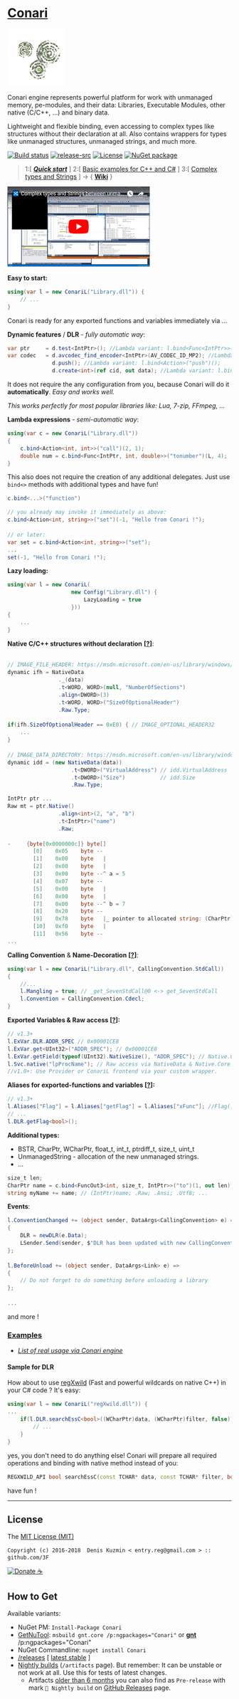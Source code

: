 # [Conari](https://github.com/3F/Conari)

[![](https://raw.githubusercontent.com/3F/Conari/master/Conari/Resources/Conari_v1.png)](https://github.com/3F/Conari)

Conari engine represents powerful platform for work with unmanaged memory, pe-modules, and their data: Libraries, Executable Modules, other native (C/C++, ...) and binary data.

Lightweight and flexible binding, even accessing to complex types like structures without their declaration at all. Also contains wrappers for types like unmanaged structures, unmanaged strings, and much more.

[![Build status](https://ci.appveyor.com/api/projects/status/qc1d3ofsso8fd67t/branch/master?svg=true)](https://ci.appveyor.com/project/3Fs/conari/branch/master)
[![release-src](https://img.shields.io/github/release/3F/Conari.svg)](https://github.com/3F/Conari/releases/latest)
[![License](https://img.shields.io/badge/License-MIT-74A5C2.svg)](https://github.com/3F/Conari/blob/master/LICENSE)
[![NuGet package](https://img.shields.io/nuget/v/Conari.svg)](https://www.nuget.org/packages/Conari/) 


> 1:[ ***[Quick start](https://github.com/3F/Conari/wiki/Quick-start)*** ] 2:[ [Basic examples for C++ and C#](https://www.youtube.com/watch?v=9Hyg3_WE9Ks) ] 3:[ [Complex types and Strings](https://www.youtube.com/watch?v=QXMj9-8XJnY) ]
> -> { **[Wiki](https://github.com/3F/Conari/wiki)** }


[![](https://raw.githubusercontent.com/3F/Conari/master/Conari/Resources/screencast_Complex_types.jpg)](https://www.youtube.com/watch?v=QXMj9-8XJnY)


**Easy to start:**

```csharp
using(var l = new ConariL("Library.dll")) {
    // ...
}
```

Conari is ready for any exported functions and variables immediately via ...

**Dynamic features** / **DLR** - *fully automatic way*:

```csharp
var ptr     = d.test<IntPtr>(); //Lambda variant: l.bind<Func<IntPtr>>("test")();
var codec   = d.avcodec_find_encoder<IntPtr>(AV_CODEC_ID_MP2); //Lambda variant: l.bind<Func<ulong, IntPtr>>("avcodec_find_encoder")(AV_CODEC_ID_MP2);
              d.push(); //Lambda variant: l.bind<Action>("push")();
              d.create<int>(ref cid, out data); //Lambda variant: l.bind<MyFunc<Guid, object>>("create")(ref cid, out data);
```

It does not require the any configuration from you, because Conari will do it **automatically**. *Easy and works well.*

*This works perfectly for most popular libraries like: Lua, 7-zip, FFmpeg, ...*

**Lambda expressions** - *semi-automatic way*:

```csharp
using(var c = new ConariL("Library.dll"))
{
    c.bind<Action<int, int>>("call")(2, 1); 
    double num = c.bind<Func<IntPtr, int, double>>("tonumber")(L, 4);
}
```

This also does not require the creation of any additional delegates. Just use `bind<>` methods with additional types and have fun!

```csharp
c.bind<...>("function")
```

```csharp
// you already may invoke it immediately as above:
c.bind<Action<int, string>>("set")(-1, "Hello from Conari !");

// or later:
var set = c.bind<Action<int, string>>("set");
...
set(-1, "Hello from Conari !");
```

**Lazy loading:**

```csharp
using(var l = new ConariL(
                    new Config("Library.dll") {
                        LazyLoading = true
                    }))
{
    ...
}
```

**Native C/C++ structures without declaration** **[[?](https://github.com/3F/Conari/issues/2)]**:

```csharp

// IMAGE_FILE_HEADER: https://msdn.microsoft.com/en-us/library/windows/desktop/ms680313.aspx
dynamic ifh = NativeData
                ._(data)
                .t<WORD, WORD>(null, "NumberOfSections")
                .align<DWORD>(3)
                .t<WORD, WORD>("SizeOfOptionalHeader")
                .Raw.Type;
                
if(ifh.SizeOfOptionalHeader == 0xE0) { // IMAGE_OPTIONAL_HEADER32
    ... 
}

// IMAGE_DATA_DIRECTORY: https://msdn.microsoft.com/en-us/library/windows/desktop/ms680305.aspx
dynamic idd = (new NativeData(data))
                    .t<DWORD>("VirtualAddress") // idd.VirtualAddress
                    .t<DWORD>("Size")           // idd.Size
                    .Raw.Type;
```

```csharp
IntPtr ptr ...
Raw mt = ptr.Native()
                .align<int>(2, "a", "b")
                .t<IntPtr>("name")
                .Raw;
            
-     {byte[0x0000000c]} byte[]
        [0]    0x05    byte --
        [1]    0x00    byte   |
        [2]    0x00    byte   |
        [3]    0x00    byte --^ a = 5
        [4]    0x07    byte --
        [5]    0x00    byte   |
        [6]    0x00    byte   |
        [7]    0x00    byte --^ b = 7
        [8]    0x20    byte --
        [9]    0x78    byte   |_ pointer to allocated string: (CharPtr)name
        [10]   0xf0    byte   |
        [11]   0x56    byte --
...
```

**Calling Convention** & **Name-Decoration** **[[?](https://github.com/3F/Conari/issues/3)]**:

```csharp
using(var l = new ConariL("Library.dll", CallingConvention.StdCall))
{
    //...
    l.Mangling = true; // _get_SevenStdCall@0 <-> get_SevenStdCall
    l.Convention = CallingConvention.Cdecl;
}
```

**Exported Variables & Raw access [[?](https://github.com/3F/Conari/issues/7#issuecomment-269123650)]:**

```csharp
// v1.3+
l.ExVar.DLR.ADDR_SPEC // 0x00001CE8
l.ExVar.get<UInt32>("ADDR_SPEC"); // 0x00001CE8
l.ExVar.getField(typeof(UInt32).NativeSize(), "ADDR_SPEC"); // Native.Core.Field via raw size
l.Svc.native("lpProcName"); // Raw access via NativeData & Native.Core !
//v1.0+: Use Provider or ConariL frontend via your custom wrapper.
```

**Aliases for exported-functions and variables [[?](https://github.com/3F/Conari/issues/9#issuecomment-273855381)]:**

```csharp
// v1.3+
l.Aliases["Flag"] = l.Aliases["getFlag"] = l.Aliases["xFunc"]; //Flag() -> getFlag() -> xFunc()->...
// ...
l.DLR.getFlag<bool>();
```

**Additional types:**

* BSTR, CharPtr, WCharPtr, float_t, int_t, ptrdiff_t, size_t, uint_t
* UnmanagedString - allocation of the new unmanaged strings.
* ...

```csharp
size_t len;
CharPtr name = c.bind<FuncOut3<int, size_t, IntPtr>>("to")(1, out len);
string myName += name; // (IntPtr)name; .Raw; .Ansi; .Utf8; ...
```

**Events**:

```csharp
l.ConventionChanged += (object sender, DataArgs<CallingConvention> e) =>
{
    DLR = newDLR(e.Data);
    LSender.Send(sender, $"DLR has been updated with new CallingConvention: {e.Data}", Message.Level.Info);
};

l.BeforeUnload += (object sender, DataArgs<Link> e) =>
{
    // Do not forget to do something before unloading a library
};

...
```


and more !


### [Examples](https://github.com/3F/Conari/wiki/Examples)

* *[List of real usage via Conari engine](https://github.com/3F/Conari/wiki/Projects)*

#### Sample for DLR
How about to use [regXwild](https://github.com/3F/regXwild) (Fast and powerful wildcards on native C++) in your C# code ? It's easy:

```csharp
using(var l = new ConariL("regXwild.dll")) {
...
    if(l.DLR.searchEssC<bool>((WCharPtr)data, (WCharPtr)filter, false)) {
        // ...
    }
}
```
yes, you don't need to do anything else! Conari will prepare all required operations and binding with native method instead of you:

```cpp
REGXWILD_API bool searchEssC(const TCHAR* data, const TCHAR* filter, bool ignoreCase);
```

have fun !

----


## License

The [MIT License (MIT)](https://github.com/3F/Conari/blob/master/LICENSE)

```
Copyright (c) 2016-2018  Denis Kuzmin < entry.reg@gmail.com > :: github.com/3F
```

[![Donate](https://www.paypalobjects.com/en_US/i/btn/btn_donate_SM.gif) ☕](https://3F.github.io/Donation/)

## How to Get

Available variants:

* NuGet PM: `Install-Package Conari`
* [GetNuTool](https://github.com/3F/GetNuTool): `msbuild gnt.core /p:ngpackages="Conari"` or **[gnt](https://3F.github.io/GetNuTool/releases/latest/gnt/)** /p:ngpackages="Conari"
* NuGet Commandline: `nuget install Conari`
* [/releases](https://github.com/3F/Conari/releases) [ [latest stable](https://github.com/3F/Conari/releases/latest) ]
* [Nightly builds](https://ci.appveyor.com/project/3Fs/conari/history) (`/artifacts` page). But remember: It can be unstable or not work at all. Use this for tests of latest changes.
  * Artifacts [older than 6 months](https://www.appveyor.com/docs/packaging-artifacts/#artifacts-retention-policy) you can also find as `Pre-release` with mark `🎲 Nightly build` on [GitHub Releases](https://github.com/3F/conari/releases) page.

